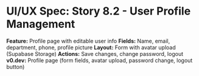 # UI/UX Spec: Story 8.2 - User Profile Management
**Feature:** Profile page with editable user info
**Fields:** Name, email, department, phone, profile picture
**Layout:** Form with avatar upload (Supabase Storage)
**Actions:** Save changes, change password, logout
**v0.dev:** Profile page (form fields, avatar upload, password change, logout button)
